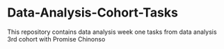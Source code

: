 # Data-Analysis-Cohort-Tasks
This repository contains data analysis week one tasks from data analysis 3rd cohort with Promise Chinonso
